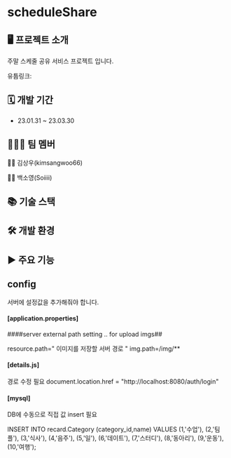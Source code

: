 # scheduleShare

## 🖥 프로젝트 소개
주말 스케줄 공유 서비스 프로젝트 입니다.

유툽링크:
<br/>

## 🗓 개발 기간
* 23.01.31 ~ 23.03.30

## 🧑‍🤝‍🧑 팀 멤버
 🧑‍💻 김상우(kimsangwoo66)


 👩‍💻 백소영(Soiiii)
<br/>

## 📚 기술 스택

## 🛠 개발 환경

## ▶ 주요 기능


## config

서버에 설정값을 추가해줘야 합니다.

#### [application.properties]
####server external path setting .. for upload imgs##

resource.path=" 이미지를 저장할 서버 경로 "
img.path=/img/**


#### [details.js] ####
경로 수정 필요
document.location.href = "http://localhost:8080/auth/login"


#### [mysql]
DB에 수동으로 직접 값 insert 필요

INSERT INTO recard.Category (category_id,name) VALUES
(1,'수업'),
(2,'팀플'),
(3,'식사'),
(4,'음주'),
(5,'일'),
(6,'데이트'),
(7,'스터디'),
(8,'동아리'),
(9,'운동'),
(10,'여행');